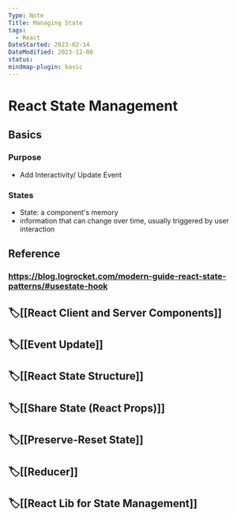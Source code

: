 ```yaml
---
Type: Note
Title: Managing State
tags:
  - React
DateStarted: 2023-02-14
DateModified: 2023-12-06
status: 
mindmap-plugin: basic
---
```


# React State Management

## Basics

### Purpose
- Add Interactivity/ Update Event

### States
- State: a component's memory
- information that can change over time, usually triggered by user interaction

## Reference

### https://blog.logrocket.com/modern-guide-react-state-patterns/#usestate-hook

## 🏷️[[React Client and Server Components]]

## 🏷️[[Event Update]]

## 🏷️[[React State Structure]]

## 🏷️[[Share State (React Props)]]

## 🏷️[[Preserve-Reset State]]

## 🏷️[[Reducer]]

## 🏷️[[React Lib for State Management]]